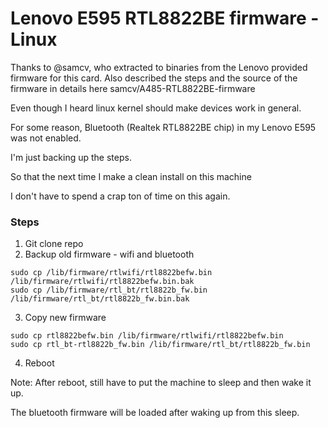 # Lenovo E595 RTL8822BE firmware - Linux

Thanks to @samcv, who extracted to binaries from the Lenovo provided firmware for this card.
Also described the steps and the source of the firmware in details here samcv/A485-RTL8822BE-firmware


Even though I heard linux kernel should make devices work in general.

For some reason, Bluetooth (Realtek RTL8822BE chip) in my Lenovo E595 was not enabled.

I'm just backing up the steps.

So that the next time I make a clean install on this machine

I don't have to spend a crap ton of time on this again.


### Steps

1. Git clone repo
2. Backup old firmware - wifi and bluetooth
```
sudo cp /lib/firmware/rtlwifi/rtl8822befw.bin /lib/firmware/rtlwifi/rtl8822befw.bin.bak
sudo cp /lib/firmware/rtl_bt/rtl8822b_fw.bin /lib/firmware/rtl_bt/rtl8822b_fw.bin.bak
```
3. Copy new firmware
```
sudo cp rtl8822befw.bin /lib/firmware/rtlwifi/rtl8822befw.bin
sudo cp rtl_bt-rtl8822b_fw.bin /lib/firmware/rtl_bt/rtl8822b_fw.bin
```
4. Reboot

Note: After reboot, still have to put the machine to sleep and then wake it up.

The bluetooth firmware will be loaded after waking up from this sleep.
